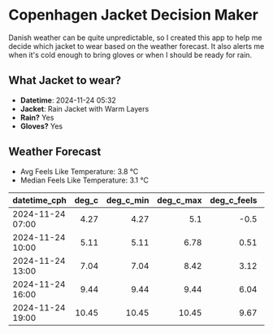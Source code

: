 
# Copenhagen Jacket Decision Maker

Danish weather can be quite unpredictable, so I created this app to help me decide which jacket to wear based on the weather forecast. 
It also alerts me when it's cold enough to bring gloves or when I should be ready for rain.

## What Jacket to wear?

- **Datetime**: 2024-11-24 05:32
- **Jacket**: Rain Jacket with Warm Layers
- **Rain?** Yes
- **Gloves?** Yes

## Weather Forecast
- Avg Feels Like Temperature: 3.8 °C
- Median Feels Like Temperature: 3.1 °C

| datetime_cph     |   deg_c |   deg_c_min |   deg_c_max |   deg_c_feels | weather   | wind   | rain   |
|:-----------------|--------:|------------:|------------:|--------------:|:----------|:-------|:-------|
| 2024-11-24 07:00 |    4.27 |        4.27 |        5.1  |         -0.5  | Rain      | High   | Low    |
| 2024-11-24 10:00 |    5.11 |        5.11 |        6.78 |          0.51 | Rain      | High   | Medium |
| 2024-11-24 13:00 |    7.04 |        7.04 |        8.42 |          3.12 | Rain      | High   | Medium |
| 2024-11-24 16:00 |    9.44 |        9.44 |        9.44 |          6.04 | Rain      | High   | Low    |
| 2024-11-24 19:00 |   10.45 |       10.45 |       10.45 |          9.67 | Clouds    | High   | None   |
        